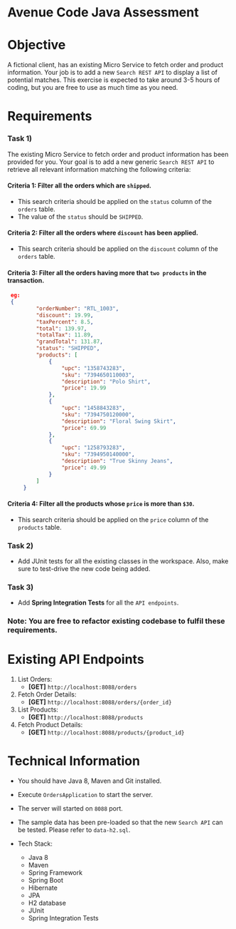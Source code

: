 # Avenue Code Java Assessment #

Objective
=========
A fictional client, has an existing Micro Service to fetch order and product information. Your job is to add a new `Search REST API` to display a list of potential matches. This exercise is expected to take around 3-5 hours of coding, but you are free to use as much time as you need.

Requirements
============
### Task 1) ###
The existing Micro Service to fetch order and product information has been provided for you. Your goal is to add a new generic `Search REST API` to retrieve all relevant information matching the following criteria:

#### Criteria 1: Filter all the orders which are `shipped`. ####
 * This search criteria should be applied on the `status` column of the `orders` table.
 * The value of the `status` should be `SHIPPED`.

#### Criteria 2: Filter all the orders where `discount` has been applied. ####
 * This search criteria should be applied on the `discount` column of the `orders` table.

#### Criteria 3: Filter all the orders having more that `two products` in the transaction. ####
```json
 eg:
 {
         "orderNumber": "RTL_1003",
         "discount": 19.99,
         "taxPercent": 8.5,
         "total": 139.97,
         "totalTax": 11.89,
         "grandTotal": 131.87,
         "status": "SHIPPED",
         "products": [
             {
                 "upc": "1358743283",
                 "sku": "7394650110003",
                 "description": "Polo Shirt",
                 "price": 19.99
             },
             {
                 "upc": "1458843283",
                 "sku": "7394750120000",
                 "description": "Floral Swing Skirt",
                 "price": 69.99
             },
             {
                 "upc": "1258793283",
                 "sku": "7394950140000",
                 "description": "True Skinny Jeans",
                 "price": 49.99
             }
         ]
     }
```

#### Criteria 4: Filter all the products whose `price` is more than `$30`. ####
 * This search criteria should be applied on the `price` column of the `products` table.

### Task 2) ###
 * Add JUnit tests for all the existing classes in the workspace. Also, make sure to test-drive the new code being added.

### Task 3) ###
 * Add **Spring Integration Tests** for all the `API endpoints`.

### Note: You are free to refactor existing codebase to fulfil these requirements. ###

Existing API Endpoints
======================
1) List Orders:
   - **[GET]** `http://localhost:8088/orders`
2) Fetch Order Details:
   - **[GET]** `http://localhost:8088/orders/{order_id}`
3) List Products:
   - **[GET]** `http://localhost:8088/products`
4) Fetch Product Details:
   - **[GET]** `http://localhost:8088/products/{product_id}`

Technical Information
=====================
 * You should have Java 8, Maven and Git installed.
 * Execute `OrdersApplication` to start the server.
 * The server will started on `8088` port.
 * The sample data has been pre-loaded so that the new `Search API` can be tested. Please refer to `data-h2.sql`.

 * Tech Stack:
   - Java 8
   - Maven
   - Spring Framework
   - Spring Boot
   - Hibernate
   - JPA
   - H2 database
   - JUnit
   - Spring Integration Tests